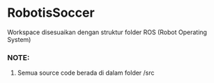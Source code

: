 # RobotisSoccer
Workspace disesuaikan dengan struktur folder ROS (Robot Operating System)

### NOTE:
1. Semua source code berada di dalam folder /src
